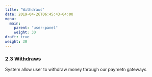 ```yaml
---
title: "Withdraws"
date: 2019-04-26T06:45:43-04:00
menu:
  main:
    parent: "user-panel"
    weight: 30
draft: true
weight: 30
---
```


### 2.3 Withdraws

System allow user to withdraw money through our paymetn gateways.
